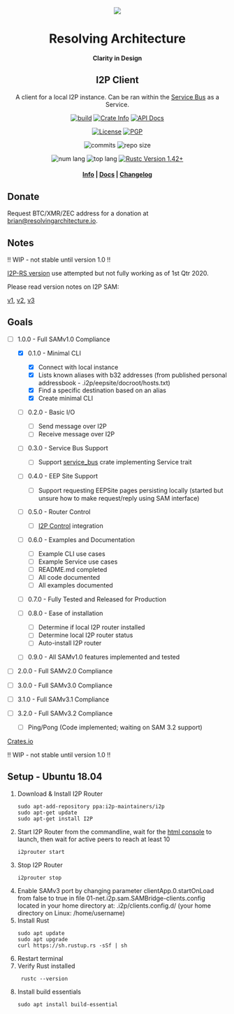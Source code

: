 <div align="center">
  <img src="https://resolvingarchitecture.io/images/ra.png"  />

  <h1>Resolving Architecture</h1>

  <p>
    <strong>Clarity in Design</strong>
  </p>
  
  <h2>I2P Client</h2>
  
  <p>
   A client for a local I2P instance. Can be ran within the <a target="_blank" href="https://github.com/resolvingarchitecture/service-bus">Service Bus</a> as a Service.
   </p>
  
  <p>
    <a href="https://travis-ci.com/resolvingarchitecture/i2p-client"><img alt="build" src="https://img.shields.io/travis/resolvingarchitecture/i2p-client"/></a>
    <a href="https://crates.io/crates/i2p-client"><img alt="Crate Info" src="https://img.shields.io/crates/v/i2p-client.svg"/></a>
    <a href="https://docs.rs/crate/i2p_client/"><img alt="API Docs" src="https://img.shields.io/badge/docs.i2p-client-green"/></a>
  </p>
  <p>
    <a href="https://github.com/resolvingarchitecture/i2p-client/blob/master/LICENSE"><img alt="License" src="https://img.shields.io/github/license/resolvingarchitecture/i2p-client"/></a>
    <a href="https://resolvingarchitecture.io/ks/publickey.brian@resolvingarchitecture.io.asc"><img alt="PGP" src="https://img.shields.io/keybase/pgp/objectorange"/></a>
  </p>
  <p>
    <img alt="commits" src="https://img.shields.io/crates/d/i2p-client"/>
    <img alt="repo size" src="https://img.shields.io/github/repo-size/resolvingarchitecture/i2p-client"/>
  </p>
  <p>
    <img alt="num lang" src="https://img.shields.io/github/languages/count/resolvingarchitecture/i2p-client"/>
    <img alt="top lang" src="https://img.shields.io/github/languages/top/resolvingarchitecture/i2p-client"/>
    <a href="https://blog.rust-lang.org/2020/03/12/Rust-1.42.html"><img alt="Rustc Version 1.42+" src="https://img.shields.io/badge/rustc-1.42+-green.svg"/></a>
  </p>

  <h4>
    <a href="https://resolvingarchitecture.io">Info</a>
    <span> | </span>
    <a href="https://docs.rs/crate/i2p_client/">Docs</a>
    <span> | </span>
    <a href="https://github.com/resolvingarchitecture/i2p-client/blob/master/CHANGELOG.md">Changelog</a>
  </h4>
</div>

## Donate
Request BTC/XMR/ZEC address for a donation at brian@resolvingarchitecture.io.

## Notes
!! WIP - not stable until version 1.0 !!

[I2P-RS version](https://github.com/i2p/i2p-rs) use attempted but not fully working as of 1st Qtr 2020.

Please read version notes on I2P SAM:

[v1](https://geti2p.net/en/docs/api/sam), [v2](https://geti2p.net/en/docs/api/samv2), [v3](https://geti2p.net/en/docs/api/samv3)

## Goals

*[ ] 1.0.0 - Full SAMv1.0 Compliance
    *[x] 0.1.0 - Minimal CLI
        *[x] Connect with local instance
        *[x] Lists known aliases with b32 addresses (from published personal addressbook - .i2p/eepsite/docroot/hosts.txt)
        *[x] Find a specific destination based on an alias
        *[x] Create minimal CLI
    
    *[ ] 0.2.0 - Basic I/O
        *[ ] Send message over I2P
        *[ ] Receive message over I2P
    
    *[ ] 0.3.0 - Service Bus Support
        *[ ] Support [service_bus](https://crates.io/crates/service-bus) crate implementing Service trait
    
    *[ ] 0.4.0 - EEP Site Support
        *[ ] Support requesting EEPSite pages persisting locally (started but unsure how to make request/reply using SAM interface)
    
    *[ ] 0.5.0 - Router Control
        *[ ] [I2P Control](https://geti2p.net/en/docs/api/i2pcontrol) integration
    
    *[ ] 0.6.0 - Examples and Documentation
        *[ ] Example CLI use cases
        *[ ] Example Service use cases
        *[ ] README.md completed
        *[ ] All code documented
        *[ ] All examples documented
    
    *[ ] 0.7.0 - Fully Tested and Released for Production
    
    *[ ] 0.8.0 - Ease of installation
        *[ ] Determine if local I2P router installed
        *[ ] Determine local I2P router status
        *[ ] Auto-install I2P router
    
    *[ ] 0.9.0 - All SAMv1.0 features implemented and tested

*[ ] 2.0.0 - Full SAMv2.0 Compliance

*[ ] 3.0.0 - Full SAMv3.0 Compliance

*[ ] 3.1.0 - Full SAMv3.1 Compliance

*[ ] 3.2.0 - Full SAMv3.2 Compliance
    *[ ] Ping/Pong (Code implemented; waiting on SAM 3.2 support)

[Crates.io](https://crates.io/crates/i2p_client)

!! WIP - not stable until version 1.0 !!

## Setup - Ubuntu 18.04
1. Download & Install I2P Router
    ```shell script
    sudo apt-add-repository ppa:i2p-maintainers/i2p
    sudo apt-get update
    sudo apt-get install I2P
    ```
2. Start I2P Router from the commandline, wait for the [html console](http://127.0.0.1:7657/home) to launch, then wait for active peers to reach at least 10
    ```shell script
    i2prouter start
    ```
3. Stop I2P Router
    ```shell script
    i2prouter stop
    ```
4. Enable SAMv3 port by changing parameter clientApp.0.startOnLoad from false to true in file 
01-net.i2p.sam.SAMBridge-clients.config located in your home directory at: .i2p/clients.config.d/ (your home directory on Linux: /home/username)
5. Install Rust
   ```shell script
   sudo apt update
   sudo apt upgrade
   curl https://sh.rustup.rs -sSf | sh
   ```
6. Restart terminal
7. Verify Rust installed
    ```shell script
     rustc --version
    ```
8. Install build essentials
    ```shell script
    sudo apt install build-essential
    ```
